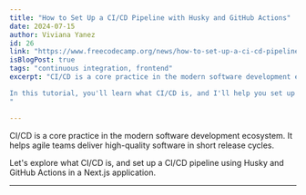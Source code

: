 ```yaml
---
title: "How to Set Up a CI/CD Pipeline with Husky and GitHub Actions"
date: 2024-07-15
author: Viviana Yanez
id: 26
link: "https://www.freecodecamp.org/news/how-to-set-up-a-ci-cd-pipeline-with-husky-and-github-actions/"
isBlogPost: true
tags: "continuous integration, frontend"
excerpt: "CI/CD is a core practice in the modern software development ecosystem. It helps agile teams deliver high-quality software in short release cycles.

In this tutorial, you'll learn what CI/CD is, and I'll help you set up a CI/CD pipeline using Husky and GitHub Actions in a Next.js application.
"

---
```


CI/CD is a core practice in the modern software development ecosystem. It helps agile teams deliver high-quality software in short release cycles.

Let's explore what CI/CD is, and set up a CI/CD pipeline using Husky and GitHub Actions in a Next.js application.

---

